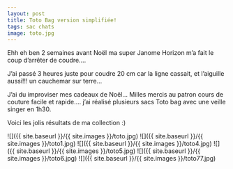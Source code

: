 ```yaml
---
layout: post
title: Toto Bag version simplifiée!
tags: sac chats
image: toto.jpg
---
```

Ehh eh ben 2 semaines avant Noël ma super Janome Horizon m’a fait le coup d’arrêter de coudre….

J’ai passé 3 heures juste pour coudre 20 cm car la ligne cassait, et l’aiguille aussi!!! un cauchemar sur terre…

J’ai du improviser mes cadeaux de Noël… Milles mercis au patron cours de couture facile et rapide…. j’ai réalisé plusieurs sacs Toto bag avec une veille singer en 1h30.

Voici les jolis résultats de ma collection :)

![]({{ site.baseurl }}/{{ site.images }}/toto.jpg)
![]({{ site.baseurl }}/{{ site.images }}/toto1.jpg)
![]({{ site.baseurl }}/{{ site.images }}/toto4.jpg)
![]({{ site.baseurl }}/{{ site.images }}/toto5.jpg)
![]({{ site.baseurl }}/{{ site.images }}/toto6.jpg)
![]({{ site.baseurl }}/{{ site.images }}/toto77.jpg)